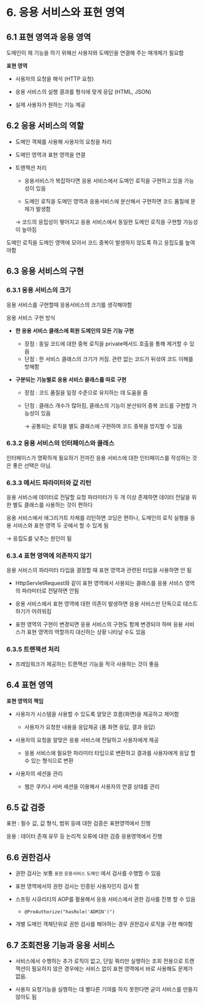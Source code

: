 # 6. 응용 서비스와 표현 영역


## 6.1 표현 영역과 응용 영역

도메인이 제 기능을 하기 위해선 사용자와 도메인을 연결해 주는 매개체가 필요함 

**표현 영역**

- 사용자의 요청을 해석 (HTTP 요청)

- 응용 서비스의 실행 결과를 형식에 맞게 응답 (HTML, JSON)

- 실제 사용자가 원하는 기능 제공


## 6.2 응용 서비스의 역할

- 도메인 객체를 사용해 사용자의 요청을 처리

- 도메인 영역과 표현 영역을 연결

- 트랜젝션 처리

    - 응용서비스가 복잡하다면 응용 서비스에서 도메인 로직을 구현하고 있을 가능성이 있음

    - 도메인 로직을 도메인 영역과 응용서비스에 분산해서 구현하면 코드 품질에 문제가 발생함
        
    → 코드의 응집성이 떻어지고 응용 서비스에서 동일한 도메인 로직을 구현할 가능성이 높아짐
        

도메인 로직을 도메인 영역에 모아서 코드 중복이 발생하지 않도록 하고 응집도를 높여야함



## 6.3 응용 서비스의 구현

### 6.3.1 응용 서비스의 크기

응용 서비스를 구현할때 응용서비스의 크기를 생각해야함

응용 서비스 구현 방식

- **한 응용 서비스 클래스에 회원 도메인의 모든 기능 구현**
    - 장점 : 동일 코드에 대한 중복 로직을 private메서드 호출을 통해 제거할 수 있음
    - 단점 : 한 서비스 클래스의 크기가 커짐. 관련 없는 코드가 뒤섞여 코드 이해를 방해함

- **구분되는 기능별로 응용 서비스 클래스를 따로 구현**
    - 장점 : 코드 품질을 일정 수준으로 유지하는 데 도움을 줌
    - 단점 : 클래스 개수가 많아짐, 클래스의 기능이 분산되어 중복 코드를 구현할 가능성이 있음
        
        →  공통되는 로직을 별도 클래스에 구현하여 코드 중복을 방지할 수 있음
        

### 6.3.2 응용 서비스의 인터페이스와 클래스

인터페이스가 명확하게 필요하기 전까진 응용 서비스에 대한 인터페이스를 작성하는 것은 좋은 선택은 아님.

### 6.3.3 메서드 파라미터와 값 리턴

응용 서비스에 데이터로 전달할 요청 파라미터가 두 개 이상 존재하면 데이터 전달을 위한 별도 클래스를 사용하는 것이 편하다

응용 서비스에서 애그리거트 자체를 리턴하면 코딩은 편하나, 도메인의 로직 실행을 응용 서비스와 표현 영역 두 곳에서 할 수 있게 됨

→ 응집도를 낮추는 원인이 됨

### 6.3.4 표현 영역에 의존하지 않기

응용 서비스의 파라미터 타입을 결정할 때 표현 영역과 관련된 타입을 사용하면 안 됨

- HttpServletRequest와 같이 표현 영역에서 사용되는 클래스를 응용 서비스 영역의 파라미터로 전달하면 안됨

- 응용 서비스에서 표현 영역에 대한 의존이 발생하면 응용 서비스만 단독으로 테스트하기가 어려워짐

- 표현 영역의 구현이 변경되면 응용 서비스의 구현도 함께 변경되야 하며 응용 서비스가 표현 영역의 역할까지 대신하는 상황 나타날 수도 있음

### 6.3.5 트랜잭션 처리

- 프레임워크가 제공하는 트랜잭션 기능을 적극 사용하는 것이 좋음


## 6.4 표현 영역

**표현 영역의 책임**

- 사용자가 시스템을 사용할 수 있도록 알맞은 흐름(화면)을 제공하고 제어함
    - 사용자가 요청한 내용을 응답제공 (폼 화면 응답, 결과 응답)

- 사용자의 요청을 알맞은 응용 서비스에 전달하고 사용자에게 제공
    - 응용 서비스에 필요한 파라미터 타입으로 변환하고 결과를 사용자에게 응답 할 수 있는 형식으로 변환

- 사용자의 세션을 관리
    - 웹은 쿠키나 서버 세션을 이용해서 사용자의 연결 상태를 관리

## 6.5 값 검증

표현 : 필수 값, 값 형식, 범위 등에 대한 검증은 표현영역에서 진행

응용 : 데이터 존재 유무 등 논리적 오류에 대한 검증 응용영역에서 진행


## 6.6 권한검사

- 권한 검사는 보통 `표현` `응용서비스` `도메인` 에서 검사를 수행할 수 있음

- 표현 영역에서의 권한 검사는 인증된 사용자인지 검사 함

- 스프링 시큐리티의 AOP를 활용해서 응용 서비스에서 권한 검사를 진행 할 수 있음
    - `@PreAuthorize("hasRole('ADMIN')")`

- 개별 도메인 객체단위로 권한 검사를 해야하는 경우 권한검사 로직을 구현 해야함




## 6.7  조회전용 기능과 응용 서비스

- 서비스에서 수행하는 추가 로직이 없고, 단일 쿼리만 실행하는 조회 전용으로 트랜잭션이 필요하지 않은 경우에는 서비스 없이 표현 영역에서 바로 사용해도 문제가 없음.

- 사용자 요청기능을 실행하는 데 별다른 기여를 하지 못한다면 굳이 서비스를 만들지 않아도 됨